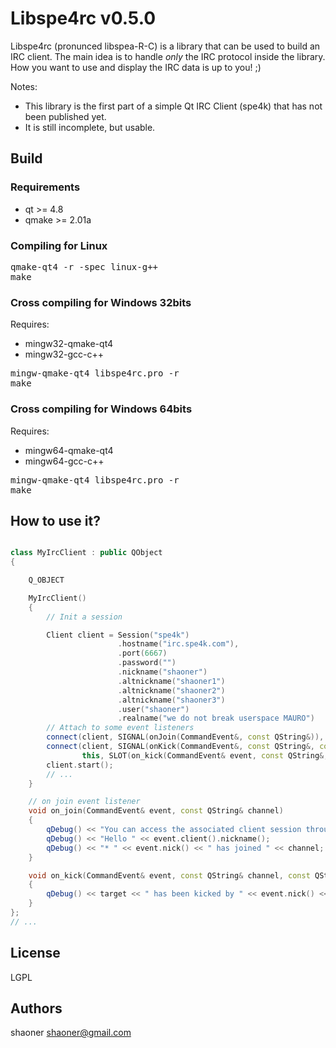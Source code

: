 Libspe4rc v0.5.0
=======

Libspe4rc (pronunced libspea-R-C) is a library that can be used to build an IRC client.
The main idea is to handle *only* the IRC protocol inside the library.
How you want to use and display the IRC data is up to you! ;)

Notes:
* This library is the first part of a simple Qt IRC Client (spe4k) that has not been published yet.
* It is still incomplete, but usable.

## Build

### Requirements

* qt >= 4.8
* qmake >= 2.01a

### Compiling for Linux

<pre>
qmake-qt4 -r -spec linux-g++
make
</pre>

### Cross compiling for Windows 32bits

Requires:
* mingw32-qmake-qt4
* mingw32-gcc-c++

<pre>
mingw-qmake-qt4 libspe4rc.pro -r
make
</pre>

### Cross compiling for Windows 64bits

Requires:
* mingw64-qmake-qt4
* mingw64-gcc-c++

<pre>
mingw-qmake-qt4 libspe4rc.pro -r
make
</pre>


## How to use it?

```c++

class MyIrcClient : public QObject
{

	Q_OBJECT

	MyIrcClient()
	{
	    // Init a session

		Client client = Session("spe4k")
			   		  	.hostname("irc.spe4k.com"),
					   	.port(6667)
						.password("")
						.nickname("shaoner")
						.altnickname("shaoner1")
						.altnickname("shaoner2")
						.altnickname("shaoner3")
						.user("shaoner")
						.realname("we do not break userspace MAURO")
		// Attach to some event listeners
		connect(client, SIGNAL(onJoin(CommandEvent&, const QString&)), this, SLOT(on_join(CommandEvent& event, const QString&)));
		connect(client, SIGNAL(onKick(CommandEvent&, const QString&, const QString&, const QString&)),
				this, SLOT(on_kick(CommandEvent& event, const QString&, const QString&, const QString&)));
        client.start();
		// ...
	}

	// on join event listener
   	void on_join(CommandEvent& event, const QString& channel)
   	{
		qDebug() << "You can access the associated client session through event.client()";
		qDebug() << "Hello " << event.client().nickname();
		qDebug() << "* " << event.nick() << " has joined " << channel;
   	}

	void on_kick(CommandEvent& event, const QString& channel, const QString& target, const QString& reason)
	{
		qDebug() << target << " has been kicked by " << event.nick() << "( reason: " << reason << " )";
	}
};
// ...
```

## License

LGPL

## Authors

shaoner <shaoner@gmail.com>

